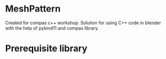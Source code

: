 # MeshPattern
Created for compas c++ workshop. Solution for using C++ code in blender with the help of pybind11 and compas library. 

# Prerequisite library
